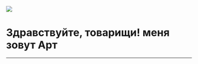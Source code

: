  ![]([https://github.com/Your_Repository_Name/Your_GIF_Name.gif](https://github.com/Art1ord/Art1ord/blob/main/assets/Banner.gif))
 ---
# Здравствуйте, товарищи! меня зовут Арт
 ---
